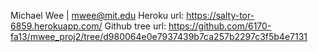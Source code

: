 Michael Wee | mwee@mit.edu
Heroku url: https://salty-tor-6859.herokuapp.com/
Github tree url: https://github.com/6170-fa13/mwee_proj2/tree/d980064e0e7937439b7ca257b2297c3f5b4e7131
